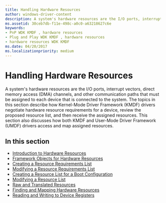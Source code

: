 ```yaml
---
title: Handling Hardware Resources
author: windows-driver-content
description: A system's hardware resources are the I/O ports, interrupt vectors, direct memory access (DMA) channels, and other communication paths that must be assigned to each device that is connected to the system.
ms.assetid: 30ceb7db-f11e-498c-a0c0-a63218627c6e
keywords:
- PnP WDK KMDF , hardware resources
- Plug and Play WDK KMDF , hardware resources
- hardware resources WDK KMDF
ms.date: 04/20/2017
ms.localizationpriority: medium
---
```


# Handling Hardware Resources


A system's hardware resources are the I/O ports, interrupt vectors, direct memory access (DMA) channels, and other communication paths that must be assigned to each device that is connected to the system. The topics in this section describe how Kernel-Mode Driver Framework (KMDF) drivers negotiate hardware resource requirements for a device, review the proposed resource list, and then receive the assigned resources. This section also discusses how both KMDF and User-Mode Driver Framework (UMDF) drivers access and map assigned resources.




## In this section


-   [Introduction to Hardware Resources](introduction-to-hardware-resources.md)
-   [Framework Objects for Hardware Resources](framework-objects-for-hardware-resources.md)
-   [Creating a Resource Requirements List](creating-a-resource-requirements-list.md)
-   [Modifying a Resource Requirements List](modifying-a-resource-requirements-list.md)
-   [Creating a Resource List for a Boot Configuration](creating-a-resource-list-for-a-boot-configuration.md)
-   [Modifying a Resource List](modifying-a-resource-list.md)
-   [Raw and Translated Resources](raw-and-translated-resources.md)
-   [Finding and Mapping Hardware Resources](finding-and-mapping-hardware-resources.md)
-   [Reading and Writing to Device Registers](reading-and-writing-to-device-registers.md)

 

 





